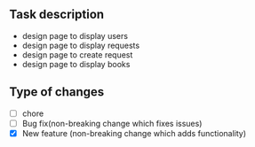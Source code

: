 ## Task description

 - design page to display users
 - design page to display requests
 - design page to create request
 - design page to display books

## Type of changes

- [ ] chore
- [ ] Bug fix(non-breaking change which fixes issues)
- [x] New feature (non-breaking change which adds functionality)
